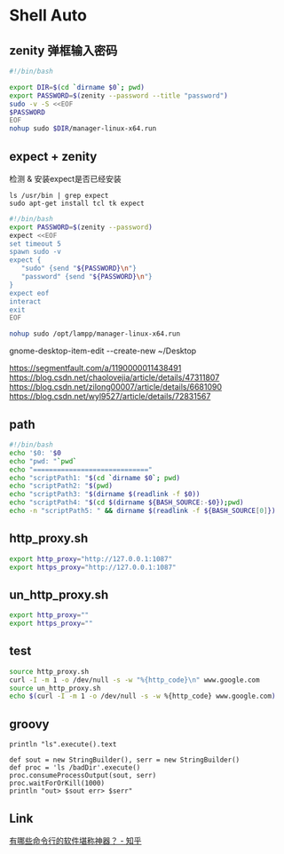 # Shell Auto

## zenity 弹框输入密码

```bash
#!/bin/bash

export DIR=$(cd `dirname $0`; pwd)
export PASSWORD=$(zenity --password --title "password")
sudo -v -S <<EOF
$PASSWORD
EOF
nohup sudo $DIR/manager-linux-x64.run
```

## expect + zenity
检测 & 安装expect是否已经安装
```
ls /usr/bin | grep expect
sudo apt-get install tcl tk expect
```

```sh
#!/bin/bash
export PASSWORD=$(zenity --password)
expect <<EOF
set timeout 5
spawn sudo -v
expect {
   "sudo" {send "${PASSWORD}\n"}
   "password" {send "${PASSWORD}\n"}
}
expect eof
interact
exit
EOF

nohup sudo /opt/lampp/manager-linux-x64.run
```

gnome-desktop-item-edit --create-new ~/Desktop

https://segmentfault.com/a/1190000011438491
https://blog.csdn.net/chaolovejia/article/details/47311807
https://blog.csdn.net/zilong00007/article/details/6681090
https://blog.csdn.net/wyl9527/article/details/72831567

## path
```sh
#!/bin/bash
echo '$0: '$0
echo "pwd: "`pwd`
echo "============================="
echo "scriptPath1: "$(cd `dirname $0`; pwd)
echo "scriptPath2: "$(pwd)
echo "scriptPath3: "$(dirname $(readlink -f $0))
echo "scriptPath4: "$(cd $(dirname ${BASH_SOURCE:-$0});pwd)
echo -n "scriptPath5: " && dirname $(readlink -f ${BASH_SOURCE[0]})
```

## http_proxy.sh
```sh
export http_proxy="http://127.0.0.1:1087"
export https_proxy="http://127.0.0.1:1087"
```
## un_http_proxy.sh
```sh
export http_proxy=""
export https_proxy=""
```

## test
```sh
source http_proxy.sh
curl -I -m 1 -o /dev/null -s -w "%{http_code}\n" www.google.com
source un_http_proxy.sh
echo $(curl -I -m 1 -o /dev/null -s -w %{http_code} www.google.com)
```

## groovy
```
println "ls".execute().text

def sout = new StringBuilder(), serr = new StringBuilder()
def proc = 'ls /badDir'.execute()
proc.consumeProcessOutput(sout, serr)
proc.waitForOrKill(1000)
println "out> $sout err> $serr"
```

## Link
[有哪些命令行的软件堪称神器？ - 知乎](https://www.zhihu.com/question/59227720)
